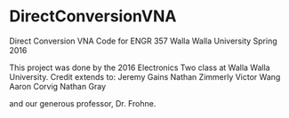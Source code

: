 # DirectConversionVNA
Direct Conversion VNA Code for ENGR 357
Walla Walla University 
Spring 2016

This project was done by the 2016 Electronics Two class at Walla Walla University. 
Credit extends to:
Jeremy Gains
Nathan Zimmerly
Victor Wang
Aaron Corvig
Nathan Gray

and our generous professor, Dr. Frohne.

